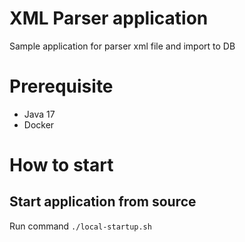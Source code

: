 # XML Parser application
Sample application for parser xml file and import to DB

# Prerequisite
- Java 17
- Docker

# How to start

## Start application from source
Run command ```./local-startup.sh```
